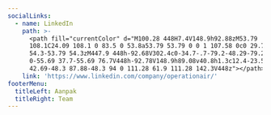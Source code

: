 ```yaml
---
socialLinks:
  - name: LinkedIn
    path: >-
      <path fill="currentColor" d="M100.28 448H7.4V148.9h92.88zM53.79
      108.1C24.09 108.1 0 83.5 0 53.8a53.79 53.79 0 0 1 107.58 0c0 29.7-24.1
      54.3-53.79 54.3zM447.9 448h-92.68V302.4c0-34.7-.7-79.2-48.29-79.2-48.29
      0-55.69 37.7-55.69 76.7V448h-92.78V148.9h89.08v40.8h1.3c12.4-23.5
      42.69-48.3 87.88-48.3 94 0 111.28 61.9 111.28 142.3V448z"></path>
    link: 'https://www.linkedin.com/company/operationair/'
footerMenu:
  titleLeft: Aanpak
  titleRight: Team
---
```

